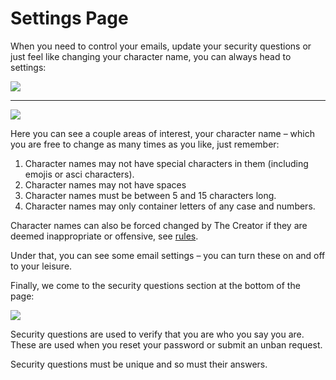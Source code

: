 # Settings Page

When you need to control your emails, update your security questions or just feel like changing your character name, you can always head to settings:

<div class="mb-4">
    <a href="/storage/info/settings/images/drop-down.png" class="glightbox">
        <img src="/storage/info/settings/images/drop-down.png" class="img-fluid" />
    </a>
</div>
<hr />
<div class="mb-4">
    <a href="/storage/info/settings/images/settings-top.png" class="glightbox">
        <img src="/storage/info/settings/images/settings-top.png" class="img-fluid" />
    </a>
</div>

Here you can see a couple areas of interest, your character name – which you are free to change as many times as you like, just remember:

1. Character names may not have special characters in them (including emojis or asci characters).
2. Character names may not have spaces
3. Character names must be between 5 and 15 characters long.
4. Character names may only container letters of any case and numbers.

Character names can also be forced changed by The Creator if they are deemed inappropriate or offensive, see [rules](/information/rules).

Under that, you can see some email settings – you can turn these on and off to your leisure.

Finally, we come to the security questions section at the bottom of the page:

<div class="mb-4">
    <a href="/storage/info/settings/images/security.png" class="glightbox">
        <img src="/storage/info/settings/images/security.png" class="img-fluid" />
    </a>
</div>

Security questions are used to verify that you are who you say you are. These are used when you reset your password or submit an unban request.

Security questions must be unique and so must their answers.
